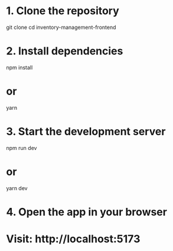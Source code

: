 # 1. Clone the repository
git clone 
cd inventory-management-frontend

# 2. Install dependencies
npm install
# or
yarn

# 3. Start the development server
npm run dev
# or
yarn dev

# 4. Open the app in your browser
# Visit: http://localhost:5173

